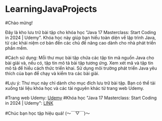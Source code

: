 # LearningJavaProjects
#Chào mừng!

Đây là kho lưu trữ bài tập cho khóa học "Java 17 Masterclass: Start Coding in 2024 | Udemy". Khóa học này giúp bạn hiểu toàn diện về lập trình Java, từ các khái niệm cơ bản đến các chủ đề nâng cao dành cho nhà phát triển phần mềm.

#Cách sử dụng:
Mỗi thư mục bài tập chứa các tập tin mã nguồn Java cho bài giải và, nếu có, tập tin mô tả bài tập tương ứng.
Xem xét mã và tập tin mô tả để hiểu cách thức triển khai.
Sử dụng môi trường phát triển Java yêu thích của bạn để chạy và kiểm tra các bài giải.

#Lưu ý:
Thư mục này chỉ dành cho mục đích lưu trữ bài tập.
Bạn có thể tải xuống tài liệu khóa học và các tài nguyên khác từ trang web Udemy.

#Trang web Udemy: [Udemy](https://www.udemy.com/)
#Khóa học "Java 17 Masterclass: Start Coding in 2024 | Udemy": [LINK](https://www.udemy.com/course/java-the-complete-java-developer-course/?couponCode=KEEPLEARNING)

#Chúc bạn học tập hiệu quả! (〜￣▽￣)〜
